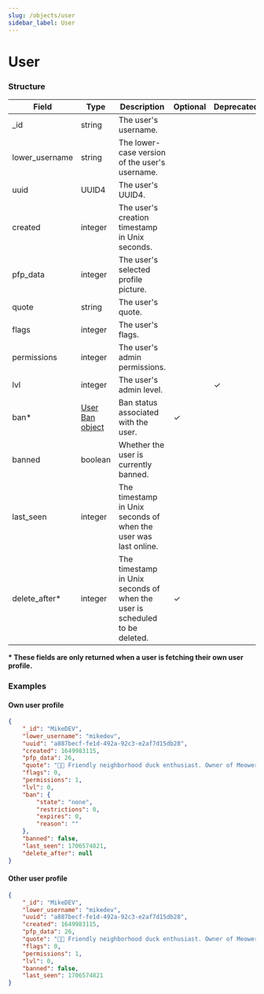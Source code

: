 ```yaml
---
slug: /objects/user
sidebar_label: User
---
```


# User

### Structure
| Field | Type | Description | Optional | Deprecated |
| - | - | - | - | - |
| _id | string | The user's username. |
| lower_username | string | The lower-case version of the user's username. |
| uuid | UUID4 | The user's UUID4. |
| created | integer | The user's creation timestamp in Unix seconds. |
| pfp_data | integer | The user's selected profile picture. |
| quote | string | The user's quote. |
| flags | integer | The user's flags. |
| permissions | integer | The user's admin permissions. |
| lvl | integer | The user's admin level. | | ✓ |
| ban* | [User Ban object](/objects/user-ban) | Ban status associated with the user. | ✓ | |
| banned | boolean | Whether the user is currently banned. |
| last_seen | integer | The timestamp in Unix seconds of when the user was last online. |
| delete_after* | integer | The timestamp in Unix seconds of when the user is scheduled to be deleted. | ✓ | |

**\* These fields are only returned when a user is fetching their own user profile.**

### Examples
#### Own user profile
```json
{
    "_id": "MikeDEV",
    "lower_username": "mikedev",
    "uuid": "a887becf-fe1d-492a-92c3-e2af7d15db28",
    "created": 1649983115,
    "pfp_data": 26,
    "quote": "🦆👋 Friendly neighborhood duck enthusiast. Owner of Meower!",
    "flags": 0,
    "permissions": 1,
    "lvl": 0,
    "ban": {
        "state": "none",
        "restrictions": 0,
        "expires": 0,
        "reason": ""
    },
    "banned": false,
    "last_seen": 1706574821,
    "delete_after": null
}
```

#### Other user profile
```json
{
    "_id": "MikeDEV",
    "lower_username": "mikedev",
    "uuid": "a887becf-fe1d-492a-92c3-e2af7d15db28",
    "created": 1649983115,
    "pfp_data": 26,
    "quote": "🦆👋 Friendly neighborhood duck enthusiast. Owner of Meower!",
    "flags": 0,
    "permissions": 1,
    "lvl": 0,
    "banned": false,
    "last_seen": 1706574821
}
```
